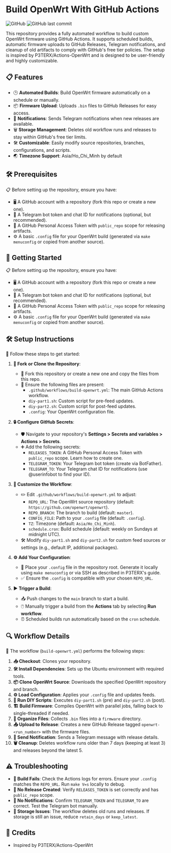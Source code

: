 # Build OpenWrt With GitHub Actions

![GitHub](https://img.shields.io/badge/license-MIT-blue.svg) ![GitHub last commit](https://img.shields.io/github/last-commit/hhai93/Build-OpenWrt-with-GitHub-Actions)

This repository provides a fully automated workflow to build custom OpenWrt firmware using GitHub Actions. It supports scheduled builds, automatic firmware uploads to GitHub Releases, Telegram notifications, and cleanup of old artifacts to comply with GitHub's free tier policies. The setup is inspired by P3TERX/Actions-OpenWrt and is designed to be user-friendly and highly customizable.

## 📋 Features

- 🕒 **Automated Builds**: Build OpenWrt firmware automatically on a schedule or manually.
- 📦 **Firmware Upload**: Uploads `.bin` files to GitHub Releases for easy access.
- 📢 **Notifications**: Sends Telegram notifications when new releases are available.
- 🗑️ **Storage Management**: Deletes old workflow runs and releases to stay within GitHub's free tier limits.
- 🛠️ **Customizable**: Easily modify source repositories, branches, configurations, and scripts.
- 🌏 **Timezone Support**: Asia/Ho_Chi_Minh by default

## 🛠️ Prerequisites

📋 Before setting up the repository, ensure you have:

- 🖥️ A GitHub account with a repository (fork this repo or create a new one).
- 🤖 A Telegram bot token and chat ID for notifications (optional, but recommended).
- 🔑 A GitHub Personal Access Token with `public_repo` scope for releasing artifacts.
- ⚙️ A basic `.config` file for your OpenWrt build (generated via `make menuconfig` or copied from another source).

## 🚀 Getting Started

📋 Before setting up the repository, ensure you have:

- 🖥️ A GitHub account with a repository (fork this repo or create a new one).
- 🤖 A Telegram bot token and chat ID for notifications (optional, but recommended).
- 🔑 A GitHub Personal Access Token with `public_repo` scope for releasing artifacts.
- ⚙️ A basic `.config` file for your OpenWrt build (generated via `make menuconfig` or copied from another source).

## 🛠️ Setup Instructions

📝 Follow these steps to get started:

1. **📂 Fork or Clone the Repository**:

   - 🍴 Fork this repository or create a new one and copy the files from this repo.
   - 📄 Ensure the following files are present:
     - `.github/workflows/build-openwrt.yml`: The main GitHub Actions workflow.
     - `diy-part1.sh`: Custom script for pre-feed updates.
     - `diy-part2.sh`: Custom script for post-feed updates.
     - `.config`: Your OpenWrt configuration file.

2. **🔒 Configure GitHub Secrets**:

   - 🛡️ Navigate to your repository's **Settings &gt; Secrets and variables &gt; Actions &gt; Secrets**.
   - ➕ Add the following secrets:
     - `RELEASES_TOKEN`: A GitHub Personal Access Token with `public_repo` scope. Learn how to create one.
     - `TELEGRAM_TOKEN`: Your Telegram bot token (create via BotFather).
     - `TELEGRAM_TO`: Your Telegram chat ID for notifications (use @userinfobot to find your ID).

3. **🎨 Customize the Workflow**:

   - ✏️ Edit `.github/workflows/build-openwrt.yml` to adjust:
     - `REPO_URL`: The OpenWrt source repository (default: `https://github.com/openwrt/openwrt`).
     - `REPO_BRANCH`: The branch to build (default: `master`).
     - `CONFIG_FILE`: Path to your `.config` file (default: `.config`).
     - `TZ`: Timezone (default: `Asia/Ho_Chi_Minh`).
     - `schedule.cron`: Build schedule (default: weekly on Sundays at midnight UTC).
   - 🛠️ Modify `diy-part1.sh` and `diy-part2.sh` for custom feed sources or settings (e.g., default IP, additional packages).

4. **⚙️ Add Your Configuration**:

   - 📑 Place your `.config` file in the repository root. Generate it locally using `make menuconfig` or via SSH as described in P3TERX's guide.
   - ✅ Ensure the `.config` is compatible with your chosen `REPO_URL`.

5. **▶️ Trigger a Build**:

   - 📤 Push changes to the `main` branch to start a build.
   - 🖱️ Manually trigger a build from the **Actions** tab by selecting **Run workflow**.
   - ⏰ Scheduled builds run automatically based on the `cron` schedule.

## 🔍 Workflow Details

🔧 The workflow (`build-openwrt.yml`) performs the following steps:

 1. **📥 Checkout**: Clones your repository.
 2. **🛠️ Install Dependencies**: Sets up the Ubuntu environment with required tools.
 3. **📦 Clone OpenWrt Source**: Downloads the specified OpenWrt repository and branch.
 4. **⚙️ Load Configuration**: Applies your `.config` file and updates feeds.
 5. **📜 Run DIY Scripts**: Executes `diy-part1.sh` (pre) and `diy-part2.sh` (post).
 6. **🏗️ Build Firmware**: Compiles OpenWrt with parallel jobs, falling back to single-threaded if needed.
 7. **📂 Organize Files**: Collects `.bin` files into a `firmware` directory.
 8. **📤 Upload to Release**: Creates a new GitHub Release tagged `openwrt-<run_number>` with the firmware files.
 9. **📢 Send Notification**: Sends a Telegram message with release details.
10. **🗑️ Cleanup**: Deletes workflow runs older than 7 days (keeping at least 3) and releases beyond the latest 5.

## ⚠️ Troubleshooting

- **🛑 Build Fails**: Check the Actions logs for errors. Ensure your `.config` matches the `REPO_URL`. Run `make V=s` locally to debug.
- **🚫 No Release Created**: Verify `RELEASES_TOKEN` is set correctly and has `public_repo` scope.
- **📢 No Notifications**: Confirm `TELEGRAM_TOKEN` and `TELEGRAM_TO` are correct. Test the Telegram bot manually.
- **💾 Storage Issues**: The workflow deletes old runs and releases. If storage is still an issue, reduce `retain_days` or `keep_latest`.

## 🙌 Credits

- Inspired by P3TERX/Actions-OpenWrt
